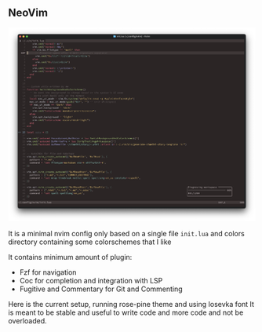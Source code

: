 ## NeoVim

![nvim-current](./nvim.png)

It is a minimal nvim config only based on a single file `init.lua` and colors directory containing some colorschemes that I like

It contains minimum amount of plugin:
- Fzf for navigation
- Coc for completion and integration with LSP
- Fugitive and Commentary for Git and Commenting

Here is the current setup, running rose-pine theme and using Iosevka font
It is meant to be stable and useful to write code and more code and not be overloaded.
